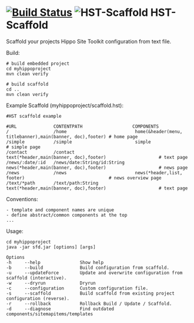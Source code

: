 [![Build Status](https://travis-ci.org/jbloemendal/hst-scaffold.svg?branch=master)](https://travis-ci.org/jbloemendal/hst-scaffold)
![HST-Scaffold](https://raw.githubusercontent.com/jbloemendal/hst-scaffold/master/logo.png)
HST-Scaffold
============

Scaffold your projects Hippo Site Toolkit configuration from text file.

Build:
```
# build embedded project
cd myhippoproject
mvn clean verify

# build scaffold
cd .. 
mvn clean verify
```

Example Scaffold (myhippoproject/scaffold.hst):
```
#HST scaffold example

#URL              CONTENTPATH                   COMPONENTS
/                 /home                          home(&header(menu, titlebanner),main(banner, doc),footer) # home page
/simple           /simple                        simple                                                    # simple page
/contact          /contact                       text(*header,main(banner, doc),footer)                    # text page
/news/:date/:id   /news/date:String/id:String    news(*header,main(banner, doc),footer)                    # news page
/news             /news                          news(*header,list, footer)                                # news overview page
/text/*path       /text/path:String              text(*header,main(banner, doc),footer)                    # text page
```

Conventions:
```
- template and component names are unique
- define abstract/common components at the top
...
```

Usage:
```
cd myhippoproject
java -jar sfd.jar [options] [args]

Options
-h     --help               Show help
-b     --build              Build configuration from scaffold.
-u     --updateForce        Update and overwrite configuration from scaffold (interactive).
-w     --dryrun             Dryrun
-c     --configuration      Custom configuration file.
-s     --scaffold           Build scaffold from existing project configuration (reverse).
-r     --rollback           Rollback Build / Update / Scaffold.
-d     --diagnose           Find outdated components/sitemapitems/templates
```